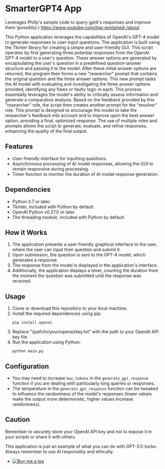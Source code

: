 

# SmarterGPT4 App
Leverages Philip's sample code to query gpt4's responses and improve them (possibly):)
https://www.youtube.com/@ai-explained-/about

This Python application leverages the capabilities of OpenAI's GPT-4 model to generate responses to user-input questions. The application is built using the Tkinter library for creating a simple and user-friendly GUI.
This script operates by first generating three potential responses from the OpenAI GPT-4 model to a user's question. These answer options are generated by encapsulating the user's question in a predefined question-answer structure and passing it to the model. After these initial answer options are returned, the program then forms a new "researcher" prompt that contains the original question and the three answer options. This new prompt tasks the AI model with evaluating and investigating the three answer options provided, identifying any flaws or faulty logic in each. This process essentially leverages the model's ability to critically assess information and generate a comparative analysis. Based on the feedback provided by this "researcher" role, the script then creates another prompt for the "resolver" role. This prompt is designed to encourage the model to take the researcher's feedback into account and to improve upon the best answer option, providing a final, optimized response. The use of multiple roles and prompts allows the script to generate, evaluate, and refine responses, enhancing the quality of the final output.

## Features

- User-friendly interface for inputting questions.
- Asynchronous processing of AI model responses, allowing the GUI to remain responsive during processing.
- Timer function to monitor the duration of AI model response generation.

## Dependencies

- Python 3.7 or later.
- Tkinter, included with Python by default.
- OpenAI Python v0.27.0 or later.
- The threading module, included with Python by default.

## How it Works

1. The application presents a user-friendly graphical interface to the user, where the user can input their question and submit it.
2. Upon submission, the question is sent to the GPT-4 model, which generates a response.
3. The response from the model is displayed in the application's interface.
4. Additionally, the application displays a timer, counting the duration from the moment the question was submitted until the response was received.

## Usage

1. Clone or download this repository to your local machine.
2. Install the required dependencies using pip:
    ```
    pip install openai
    ```
3. Replace "/path/to/your/openai/key.txt" with the path to your OpenAI API key file.
4. Run the application using Python:
    ```
    python main.py
    ```

## Configuration

- You may need to increase `max_tokens` in the `generate_gpt_response` function if you are dealing with particularly long queries or responses.
- The temperature in the `generate_gpt_response` function can be tweaked to influence the randomness of the model's responses (lower values make the output more deterministic, higher values increase randomness).


## Caution

Remember to securely store your OpenAI API key and not to expose it in your scripts or share it with others.

This application is just an example of what you can do with GPT-3.5-turbo. Always remember to use AI responsibly and ethically.
- [![Buy me a tea](https://img.shields.io/badge/Buy%20me%20a%20coffee--red.svg?logo=buy-me-a-coffee&logoColor=orange&style=social)](https://www.buymeacoffee.com/vjsible)
